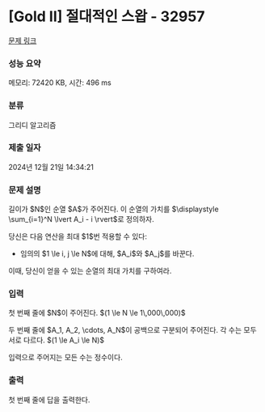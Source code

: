 # [Gold II] 절대적인 스왑 - 32957 

[문제 링크](https://www.acmicpc.net/problem/32957) 

### 성능 요약

메모리: 72420 KB, 시간: 496 ms

### 분류

그리디 알고리즘

### 제출 일자

2024년 12월 21일 14:34:21

### 문제 설명

<p>길이가 $N$인 순열 $A$가 주어진다. 이 순열의 가치를 $\displaystyle \sum_{i=1}^N \lvert A_i - i \rvert$로 정의하자.</p>

<p>당신은 다음 연산을 최대 $1$번 적용할 수 있다: </p>

<ul>
	<li>임의의 $1 \le i, j \le N$에 대해, $A_i$와 $A_j$를 바꾼다. </li>
</ul>

<p>이때, 당신이 얻을 수 있는 순열의 최대 가치를 구하여라. </p>

### 입력 

 <p>첫 번째 줄에 $N$이 주어진다. $(1 \le N \le 1\,000\,000)$</p>

<p>두 번째 줄에 $A_1, A_2, \cdots, A_N$이 공백으로 구분되어 주어진다. 각 수는 모두 서로 다르다. $(1 \le A_i \le N)$</p>

<p>입력으로 주어지는 모든 수는 정수이다.</p>

### 출력 

 <p>첫 번째 줄에 답을 출력한다.</p>

